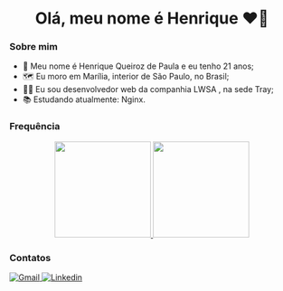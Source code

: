 <h1 align="center">Olá, meu nome é Henrique ❤️‍🔥</h1>

### Sobre mim
- 👤 Meu nome é Henrique Queiroz de Paula e eu tenho 21 anos;
- 🗺️ Eu moro em Marília, interior de São Paulo, no Brasil;
- 👨‍💻 Eu sou desenvolvedor web da companhia LWSA , na sede Tray;
- 📚 Estudando atualmente: Nginx.

### Frequência
<div align="center">
  <a href="https://github.com/henrique-queiroz">
  <img height='170vh' src='https://github-readme-stats.vercel.app/api?username=HenriqueQueirozz&theme=dark'>
  <img height='170vh' src='https://github-readme-stats.vercel.app/api/top-langs/?username=HenriqueQueirozz&hide=html&layout=compact&theme=dark'>
  </a>
</div>

### Contatos
<div>
  
  <a href="mailto:henrique.q.paula@gmail.com">
    <img alt="Gmail" src="https://img.shields.io/badge/Gmail-D14836?style=for-the-badge&logo=gmail&logoColor=white" title="Gmail"/>
  </a>
  
  <a href="https://www.linkedin.com/in/henrique-queiroz-a1a0bb1b7">
    <img alt="Linkedin" src="https://img.shields.io/badge/linkedin%20-%230077B5.svg?&style=for-the-badge&logo=linkedin&logoColor=white" title="Linkedin"/>
  </a>
